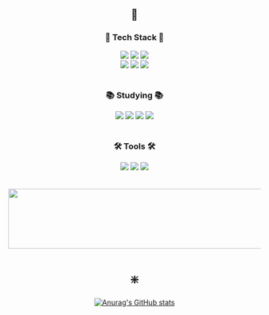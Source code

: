 <h2 align="center"> 🧚 </h2>

<h3 align="center"> 💫 Tech Stack 💫 </h3>

<div align="center">
  <img src="https://img.shields.io/badge/HTML-e34c26?style=for-the-badge&logo=html5&logoColor=white" />
  <img src="https://img.shields.io/badge/CSS-563d7c?style=for-the-badge&logo=css3&logoColor=white" />
  <img src="https://img.shields.io/badge/JavaScript-F7DF1E?style=for-the-badge&logo=javascript&logoColor=black" />
</div>
<div align="center">
  <img src="https://img.shields.io/badge/TypeScript-3178C6?style=for-the-badge&logo=typescript&logoColor=white" />
  <img src="https://img.shields.io/badge/Tailwind_CSS-06B6D4?style=for-the-badge&logo=tailwind-css&logoColor=white" />
  <img src="https://img.shields.io/badge/Three.js-000000?style=for-the-badge&logo=three.js&logoColor=white" />
</div>

<br/>

<h3 align="center"> 📚 Studying 📚 </h3>
<div align="center">
  <img src="https://img.shields.io/badge/Java-ED8B00?style=for-the-badge&logo=openjdk&logoColor=white" />
  <img src="https://img.shields.io/badge/React-61DAFB?style=for-the-badge&logo=react&logoColor=black" />
  <img src="https://img.shields.io/badge/Node.js-339933?style=for-the-badge&logo=node.js&logoColor=white" />
  <img src="https://img.shields.io/badge/Spring-6DB33F?style=for-the-badge&logo=spring&logoColor=white" />
</div>

<br/>

<h3 align="center"> 🛠️ Tools 🛠️ </h3>
<div align="center">
  <img src="https://img.shields.io/badge/git-F05033.svg?style=for-the-badge&logo=git&logoColor=white" />
	<img src="https://img.shields.io/badge/github-181717.svg?style=for-the-badge&logo=github&logoColor=white" />
  <img src="https://img.shields.io/badge/figma-F24E1E.svg?style=for-the-badge&logo=figma&logoColor=white" />
</div>

<br />
<br />

<a href="https://github.com/devxb/gitanimals">
  <img src="https://render.gitanimals.org/lines/baaanjy?pet-id=1" width="1000" height="120"/>
</a>

<br />
<br />

<h2 align="center"> ❇️ </h2>

<div align="center">
	
  [![Anurag's GitHub stats](https://github-readme-stats.vercel.app/api?username=baaanjy&theme=dracula&show_icons=true)](https://github.com/anuraghazra/github-readme-stats) 
  
</div>
